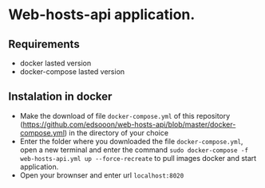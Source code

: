 # Web-hosts-api application.

## Requirements

* docker lasted version
* docker-compose lasted version

## Instalation in docker

* Make the download of file `docker-compose.yml` of this repository (https://github.com/edsooon/web-hosts-api/blob/master/docker-compose.yml) in the directory of your choice
* Enter the folder where you downloaded the file `docker-compose.yml`, open a new terminal and enter the command `sudo docker-compose -f web-hosts-api.yml up --force-recreate`  to pull images docker and start application.
* Open your brownser and enter url `localhost:8020`
